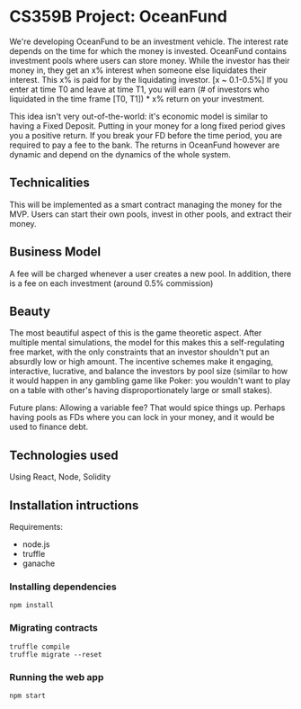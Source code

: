 # CS359B Project: OceanFund

We're developing OceanFund to be an investment vehicle. The interest rate depends on the time for which the money is invested. OceanFund contains investment pools where users can store money. While the investor has their money in, they get an x% interest when someone else liquidates their interest. This x% is paid for by the liquidating investor. [x ~ 0.1-0.5%]
If you enter at time T0 and leave at time T1, you will earn (# of investors who liquidated in the time frame [T0, T1]) * x% return on your investment.

This idea isn't very out-of-the-world: it's economic model is similar to having a Fixed Deposit. Putting in your money for a long fixed period gives you a positive return. If you break your FD before the time period, you are required to pay a fee to the bank. The returns in OceanFund however are dynamic and depend on the dynamics of the whole system. 

## Technicalities
This will be implemented as a smart contract managing the money for the MVP. Users can start their own pools, invest in other pools, and extract their money. 

## Business Model
A fee will be charged whenever a user creates a new pool. In addition, there is a fee on each investment (around 0.5% commission)

## Beauty
The most beautiful aspect of this is the game theoretic aspect. After multiple mental simulations, the model for this makes this a self-regulating free market, with the only constraints that an investor shouldn't put an absurdly low or high amount. The incentive schemes make it engaging, interactive, lucrative, and balance the investors by pool size (similar to how it would happen in any gambling game like Poker: you wouldn't want to play on a table with other's having disproportionately large or small stakes). 

Future plans: Allowing a variable fee? That would spice things up. Perhaps having pools as FDs where you can lock in your money, and it would be used to finance debt. 

## Technologies used

Using React, Node, Solidity

## Installation intructions

Requirements:
* node.js
* truffle
* ganache

### Installing dependencies
```
npm install
```

### Migrating contracts
```
truffle compile 
truffle migrate --reset
```

### Running the web app
```
npm start
```